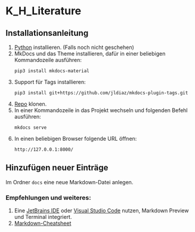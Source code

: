 # K_H_Literature

## Installationsanleitung

1. [Python](https://www.python.org/downloads/) installieren. (Falls noch nicht geschehen)
2. MkDocs und das Theme installieren, dafür in einer beliebigen Kommandozeile ausführen:
    ```
    pip3 install mkdocs-material
    ```
3. Support für Tags installieren:
    ```
    pip3 install git+https://github.com/jldiaz/mkdocs-plugin-tags.git
    ```
4. [Repo](https://github.com/Bettlaken/K_H_Literature) klonen.
5. In einer Kommandozeile in das Projekt wechseln und folgenden Befehl ausführen:
    ```
    mkdocs serve
    ```
6. In einen beliebigen Browser folgende URL öffnen:
    ```
    http://127.0.0.1:8000/
    ```
## Hinzufügen neuer Einträge
Im Ordner ``docs`` eine neue Markdown-Datei anlegen.

### Empfehlungen und weiteres: 
1. Eine [JetBrains IDE](https://www.jetbrains.com/de-de/) oder [Visual Studio Code](https://code.visualstudio.com/) nutzen, Markdown Preview und Terminal integriert.
2. [Markdown-Cheatsheet](https://github.com/adam-p/markdown-here/wiki/Markdown-Cheatsheet)

